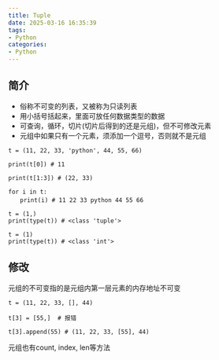 ```yaml
---
title: Tuple
date: 2025-03-16 16:35:39
tags:
- Python
categories:
- Python
---
```


## 简介

- 俗称不可变的列表，又被称为只读列表
- 用小括号括起来，里面可放任何数据类型的数据
- 可查询，循环，切片(切片后得到的还是元组)，但不可修改元素
- 元组中如果只有一个元素，须添加一个逗号，否则就不是元组

```
t = (11, 22, 33, 'python', 44, 55, 66)

print(t[0]) # 11

print(t[1:3]) # (22, 33) 

for i in t:
　　print(i) # 11 22 33 python 44 55 66

t = (1,)
print(type(t)) # <class 'tuple'>

t = (1)
print(type(t)) # <class 'int'>
```



## 修改

  元组的不可变指的是元组内第一层元素的内存地址不可变

```
t = (11, 22, 33, [], 44)

t[3] = [55,]  # 报错

t[3].append(55) # (11, 22, 33, [55], 44)
```

 元组也有count, index, len等方法

